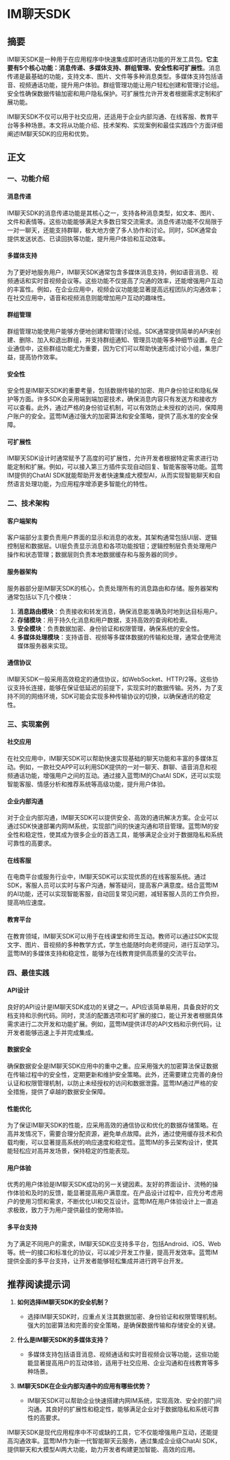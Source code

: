 # IM聊天SDK

## 摘要

IM聊天SDK是一种用于在应用程序中快速集成即时通讯功能的开发工具包。**它主要有5个核心功能：消息传递、多媒体支持、群组管理、安全性和可扩展性**。消息传递是最基础的功能，支持文本、图片、文件等多种消息类型。多媒体支持包括语音、视频通话功能，提升用户体验。群组管理功能让用户轻松创建和管理讨论组。安全性确保数据传输加密和用户隐私保护。可扩展性允许开发者根据需求定制和扩展功能。

IM聊天SDK不仅可以用于社交应用，还适用于企业内部沟通、在线客服、教育平台等多种场景。本文将从功能介绍、技术架构、实现案例和最佳实践四个方面详细阐述IM聊天SDK的应用和优势。

## 正文

### 一、功能介绍

#### 消息传递

IM聊天SDK的消息传递功能是其核心之一，支持各种消息类型，如文本、图片、文件和表情等。这些功能能够满足大多数日常交流需求。消息传递功能不仅局限于一对一聊天，还能支持群聊，极大地方便了多人协作和讨论。同时，SDK通常会提供发送状态、已读回执等功能，提升用户体验和互动效率。

#### 多媒体支持

为了更好地服务用户，IM聊天SDK通常包含多媒体消息支持，例如语音消息、视频通话和实时音视频会议等。这些功能不仅提高了沟通的效率，还能增强用户互动的丰富性。例如，在企业应用中，视频会议功能能显著提高远程团队的沟通效率；在社交应用中，语音和视频消息则能增加用户互动的趣味性。

#### 群组管理

群组管理功能使用户能够方便地创建和管理讨论组。SDK通常提供简单的API来创建、删除、加入和退出群组，并支持群组通知、管理员功能等多种细节设置。在企业通信中，这些群组功能尤为重要，因为它们可以帮助快速形成讨论小组，集思广益，提高协作效率。

#### 安全性

安全性是IM聊天SDK的重要考量，包括数据传输的加密、用户身份验证和隐私保护等方面。许多SDK会采用端到端加密技术，确保消息内容只有发送方和接收方可以查看。此外，通过严格的身份验证机制，可以有效防止未授权的访问，保障用户账户的安全。蓝莺IM通过强大的加密算法和安全策略，提供了高水准的安全保障。

#### 可扩展性

IM聊天SDK设计时通常赋予了高度的可扩展性，允许开发者根据特定需求进行功能定制和扩展。例如，可以接入第三方插件实现自动回复、智能客服等功能。蓝莺IM提供的ChatAI SDK就能帮助开发者快速集成大模型AI，从而实现智能聊天和自然语言处理功能，为应用程序增添更多智能化的特性。

### 二、技术架构

#### 客户端架构

客户端部分主要负责用户界面的显示和消息的收发。其架构通常包括UI层、逻辑控制层和数据层。UI层负责显示消息和各项功能按钮；逻辑控制层负责处理用户操作和状态管理；数据层则负责本地数据缓存和与服务器的同步。

#### 服务器架构

服务器部分是IM聊天SDK的核心，负责处理所有的消息路由和存储。服务器架构通常包括以下几个模块：

1. **消息路由模块**：负责接收和转发消息，确保消息能准确及时地到达目标用户。
2. **存储模块**：用于持久化消息和用户数据，支持高效的查询和检索。
3. **安全模块**：负责数据加密、身份验证和权限管理，确保系统的安全性。
4. **多媒体处理模块**：支持语音、视频等多媒体数据的传输和处理，通常会使用流媒体服务器来实现。

#### 通信协议

IM聊天SDK一般采用高效稳定的通信协议，如WebSocket、HTTP/2等。这些协议支持长连接，能够在保证低延迟的前提下，实现实时的数据传输。另外，为了支持不同的网络环境，SDK可能会实现多种传输协议的切换，以确保通讯的稳定性。

### 三、实现案例

#### 社交应用

在社交应用中，IM聊天SDK可以帮助快速实现基础的聊天功能和丰富的多媒体互动。例如，一款社交APP可以利用SDK提供的一对一聊天、群聊、语音消息和视频通话功能，增强用户之间的互动。通过接入蓝莺IM的ChatAI SDK，还可以实现智能客服、情感分析和推荐系统等高级功能，提升用户体验。

#### 企业内部沟通

对于企业内部沟通，IM聊天SDK可以提供安全、高效的通讯解决方案。企业可以通过SDK快速部署内网IM系统，实现部门间的快速沟通和项目管理。蓝莺IM的安全性和稳定性，使其成为很多企业的首选工具，能够满足企业对于数据隐私和系统可靠性的高要求。

#### 在线客服

在电商平台或服务行业中，IM聊天SDK可以实现优质的在线客服系统。通过SDK，客服人员可以实时与客户沟通，解答疑问，提高客户满意度。结合蓝莺IM的AI功能，还可以实现智能客服，自动回复常见问题，减轻客服人员的工作负担，提高响应速度。

#### 教育平台

在教育领域，IM聊天SDK可以用于在线课堂和师生互动。教师可以通过SDK实现文字、图片、音视频的多种教学方式，学生也能随时向老师提问，进行互动学习。蓝莺IM的多媒体支持和稳定性，能够为在线教育提供高质量的交流平台。

### 四、最佳实践

#### API设计

良好的API设计是IM聊天SDK成功的关键之一。API应该简单易用，具备良好的文档支持和示例代码。同时，灵活的配置选项和可扩展的接口，能让开发者根据具体需求进行二次开发和功能扩展。例如，蓝莺IM提供详尽的API文档和示例代码，让开发者能够迅速上手并完成集成。

#### 数据安全

确保数据安全是IM聊天SDK应用中的重中之重。应采用强大的加密算法保证数据在传输过程中的安全性，定期更新和维护安全策略。此外，还需要建立完善的身份认证和权限管理机制，以防止未经授权的访问和数据泄露。蓝莺IM通过严格的安全措施，提供了卓越的数据安全保障。

#### 性能优化

为了保证IM聊天SDK的性能，应采用高效的通信协议和优化的数据存储策略。在高并发情况下，需要合理分配资源，避免单点故障。此外，通过使用缓存技术和负载均衡，可以显著提高系统的响应速度和稳定性。蓝莺IM的多云架构设计，使其能轻松应对高并发场景，保持稳定的性能表现。

#### 用户体验

优秀的用户体验是IM聊天SDK成功的另一关键因素。友好的界面设计、流畅的操作体验和及时的反馈，能显著提高用户满意度。在产品设计过程中，应充分考虑用户的使用习惯和需求，不断优化UI和交互设计。蓝莺IM在用户体验设计上一直追求极致，致力于为用户提供最佳的使用体验。

#### 多平台支持

为了满足不同用户的需求，IM聊天SDK应支持多平台，包括Android、iOS、Web等。统一的接口和标准化的协议，可以减少开发工作量，提高开发效率。蓝莺IM提供全面的多平台支持，让开发者能够轻松集成并进行跨平台开发。

## 推荐阅读提示词

1. **如何选择IM聊天SDK的安全机制？**
   - 选择IM聊天SDK时，应重点关注其数据加密、身份验证和权限管理机制。强大的加密算法和完善的安全策略，是确保数据传输和存储安全的关键。

2. **什么是IM聊天SDK的多媒体支持？**
   - 多媒体支持包括语音消息、视频通话和实时音视频会议等功能，这些功能能显著提高用户的互动体验，适用于社交应用、企业沟通和在线教育等多种场景。

3. **IM聊天SDK在企业内部沟通中的应用有哪些优势？**
   - IM聊天SDK可以帮助企业快速搭建内网IM系统，实现高效、安全的部门间沟通。其良好的扩展性和稳定性，能够满足企业对于数据隐私和系统可靠性的高要求。

IM聊天SDK是现代应用程序中不可或缺的工具，它不仅能增强用户互动，还能提高沟通效率。蓝莺IM作为新一代智能聊天云服务，通过集成企业级ChatAI SDK，提供聊天和大模型AI两大功能，助力开发者构建更加智能、高效的应用。